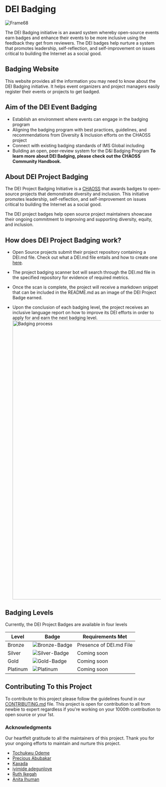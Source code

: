 # DEI Badging

![Frame68](https://user-images.githubusercontent.com/71280528/195633476-a3f93d6e-3917-4d1b-8ac6-d8fdb4b9daf2.png)

The DEI Badging initiative is an award system whereby open-source events earn badges and enhance their events to be more inclusive using the feedback they get from reviewers. The DEI badges help nurture a system that promotes leadership, self-reflection, and self-improvement on issues critical to building the Internet as a social good.

## Badging Website

This website provides all the information you may need to know about the DEI Badging initiative. It helps event organizers and project managers easily register their events or projects to get badged.

## Aim of the DEI Event Badging

- Establish an environment where events can engage in the badging program
- Aligning the badging program with best practices, guidelines, and recommendations from Diversity & Inclusion efforts on the CHAOSS project
- Connect with existing badging standards of IMS Global including
- Building an open, peer-review system for the D&I Badging Program
  **To learn more about DEI Badging, please check out the CHAOSS Community Handbook.**

## About DEI Project Badging

The DEI Project Badging Initiative is a [CHAOSS](https://chaoss.community/) that awards badges to open-source projects that demonstrate diversity and inclusion. This initiative promotes leadership, self-reflection, and self-improvement on issues critical to building the Internet as a social good.

The DEI project badges help open source project maintainers showcase their ongoing commitment to improving and supporting diversity, equity, and inclusion.

## How does DEI Project Badging work?

- Open Source projects submit their project repository containing a DEI.md file. Check out what a DEI.md file entails and how to create one [here](https://github.com/AllInOpenSource/All-In/blob/main/DEI.md).

- The project badging scanner bot will search through the DEI.md file in the specified repository for evidence of required metrics.

- Once the scan is complete, the project will receive a markdown snippet that can be included in the README.md as an image of the DEI Project Badge earned.

- Upon the conclusion of each badging level, the project receives an inclusive language report on how to improve its DEI efforts in order to apply for and earn the next badging level.
  <img width="901" alt="Badging process" src="https://github.com/Anita-ihuman/ProjectBadging/assets/62384659/06000b65-8d98-4519-b08f-ba0b30e4ce12">

## Badging Levels

Currently, the DEI Project Badges are available in four levels

| Level    | Badge                                                                                                                | Requirements Met        |
| -------- | -------------------------------------------------------------------------------------------------------------------- | ----------------------- |
| Bronze   | ![Bronze-Badge](https://github.com/Anita-ihuman/ProjectBadging/assets/62384659/804cf75b-0c58-4fef-bf3d-a8d6f88c9f1f) | Presence of DEI.md File |
| Silver   | ![Silver-Badge](https://github.com/Anita-ihuman/ProjectBadging/assets/62384659/952bb182-a652-49bc-890a-1c75aab7c8f4) | Coming soon             |
| Gold     | ![Gold-Badge](https://github.com/Anita-ihuman/ProjectBadging/assets/62384659/0471a7a5-46c0-4056-ada1-c7ad09f31d55)   | Coming soon             |
| Platinum | ![Platinum](https://github.com/Anita-ihuman/ProjectBadging/assets/62384659/9de89540-ae31-4197-91b7-c978fcaac204)     | Coming soon             |

## Contributing To this Project

To contribute to this project please follow the guidelines found in our [CONTRIBUTING.md](CONTRIBUTING.md) file. This project is open for contribution to all from newbie to expert regardless if you're working on your 1000th contribution to open source or your 1st.

### Acknowledgments

Our heartfelt gratitude to all the maintainers of this project. Thank you for your ongoing efforts to maintain and nurture this project.

- [Tochukwu Odeme](https://github.com/Teek-tech)
- [Precious Abubakar](https://github.com/misspee007)
- [Kaxada](https://github.com/kaxada)
- [iyimide adegunloye](https://github.com/mide358)
- [Ruth Ikegah](https://github.com/Ruth-ikegah)
- [Anita Ihuman](https://github.com/Anita-ihuman)
